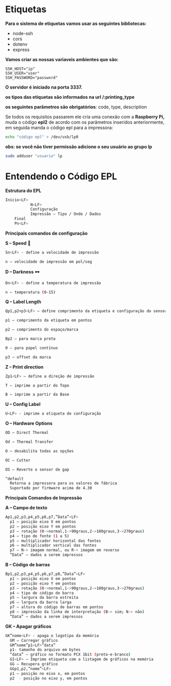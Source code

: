 # Etiquetas

**Para o sistema de etiquetas vamos usar as seguintes bibliotecas:**

- node-ssh
- cors
- dotenv
- express

**Vamos criar as nossas variaveis ambientes que são:**

```tsx
SSH_HOST="ip"
SSH_USER="user"
SSH_PASSWORD="password"
```

**O servidor é iniciado na porta 3337.**

**os tipos das etiquetas são informados na url /:printing_type**

**os seguintes parâmetros são obrigatórios**: code, type, description

Se todos os requisitos passarem ele cria uma conexão com a **Raspberry Pi,** muda o código **epl2** de acordo com os parâmetros inseridos anteriormente, em seguida manda o código epl para a impressora:

```bash
echo "código epl" > /dev/usb/lp0
```

**obs: se você não tiver permissão adicione o seu usuário ao grupo lp**

```bash
sudo adduser "usuario" lp
```

# Entendendo o Código EPL

**Estrutura do EPL**

```bash
Início<LF>
           N<LF>
           Configuração
           Impressão – Tipo / Onde / Dados
    Final
    Pn<LF>
```

**Principais comandos de configuração**

**S – Speed** 🚄

```bash
Sn<LF> - define a velocidade de impressão

n – velocidade de impressão em pol/seg
```

**D – Darkness** 🕶️

```bash
Dn<LF> - define a temperatura de impressão

n – temperatura (0-15)
```

**Q – Label Length**

```bash
Qp1,p2+p3<LF> – define comprimento da etiqueta e configuração do sensor

p1 – comprimento da etiqueta em pontos

p2 – comprimento do espaço/marca

Bp2 – para marca preta

0 – para papel contínuo

p3 – offset da marca
```

**Z – Print direction**

```bash
Zp1<LF> – define a direção de impressão

T – imprime a partir do Topo

B – imprime a partir da Base
```

**U – Config Label**

```bash
U<LF> - imprime a etiqueta de configuração
```

**O – Hardware Options**

```bash
OD – Direct Thermal

Od – Thermal Transfer

O – desabilita todas as opções

OC – Cutter

OS – Reverte o sensor de gap
```

```bash
^default
  Retorna a impressora para os valores de fábrica
  Suportado por firmware acima de 4.30
```

**Principais Comandos de Impressão**

**A – Campo de texto**

```bash
Ap1,p2,p3,p4,p5,p6,p7,”Data”<LF>
  p1 – posição eixo X em pontos
  p2 – posição eixo Y em pontos
  p3 – rotação (0->normal,1->90graus,2->180graus,3->270graus)
  p4 – tipo de fonte (1 a 5)
  p5 – multiplicador horizontal das fontes
  p6 – multiplicador vertical das fontes
  p7 – N-> imagem normal, ou R-> imagem em reverso
  “Data” – dados a serem impressos
```

**B – Código de barras** 

```bash
Bp1,p2,p3,p4,p5,p6,p7,p8,”Data”<LF>
  p1 – posição eixo X em pontos
  p2 – posição eixo Y em pontos
  p3 – rotação (0->normal,1->90graus,2->180graus,3->270graus)
  p4 – tipo de código de barra
  p5 – largura da barra estreita
  p6 – largura da barra larga
  p7 – altura do código de barras em pontos
  p8 – impressão da linha de interpretação (B-> sim; N-> não)
  “Data” – dados a serem impressos
```

**GK – Apagar gráficos**

```bash
GK”nome<LF> - apaga o logotipo da memória
  GM – Carregar gráfico
  GM”nome”p1<LF>”data”
  p1- tamanho do arquivo em bytes
  “data” – gráfico no formato PCX 1bit (preto-e-branco)
  GI<LF> – Imprime etiqueta com a listagem de gráficos na memória
  GG – Recupera gráfico
  GGp1,p2,”nome”<LF>
  p1 – posição no eixo x, em pontos
  p2  - posição no eixo y, em pontos
```
